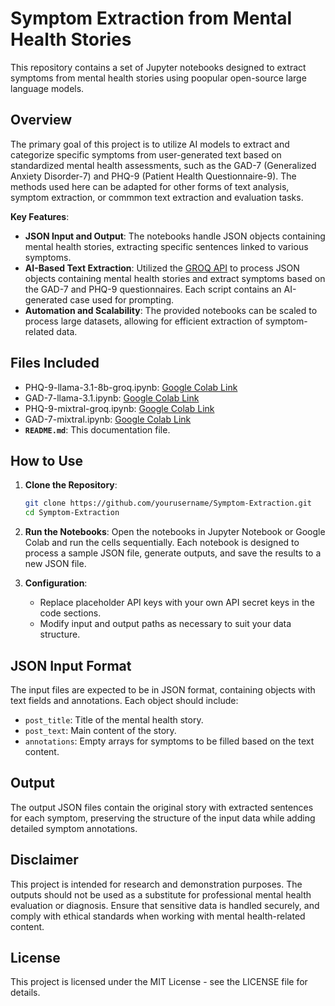 # Symptom Extraction from Mental Health Stories

This repository contains a set of Jupyter notebooks designed to extract symptoms from mental health stories using poopular open-source large language models.

## Overview

The primary goal of this project is to utilize AI models to extract and categorize specific symptoms from user-generated text based on standardized mental health assessments, such as the GAD-7 (Generalized Anxiety Disorder-7) and PHQ-9 (Patient Health Questionnaire-9). The methods used here can be adapted for other forms of text analysis, symptom extraction, or commmon text extraction and evaluation tasks.

**Key Features**:
- **JSON Input and Output**: The notebooks handle JSON objects containing mental health stories, extracting specific sentences linked to various symptoms.
- **AI-Based Text Extraction**: Utilized the [GROQ API](https://groq.com) to process JSON objects containing mental health stories and extract symptoms based on the GAD-7 and PHQ-9 questionnaires. Each script contains an AI-generated case used for prompting.
- **Automation and Scalability**: The provided notebooks can be scaled to process large datasets, allowing for efficient extraction of symptom-related data.

## Files Included

- PHQ-9-llama-3.1-8b-groq.ipynb: [Google Colab Link](https://colab.research.google.com/drive/1f2zeP4hwc_AQYRDHVDni7rOxGtRpwnyp?usp=sharing)
- GAD-7-llama-3.1.ipynb: [Google Colab Link](https://colab.research.google.com/drive/1nSn8kvCU9AKuFufdQG7BulAp0-eUVmum?usp=sharing)
- PHQ-9-mixtral-groq.ipynb: [Google Colab Link](https://colab.research.google.com/drive/1JLGiDzc2nriev7B9W4ZkzWPyrIWVP-zL?usp=sharing)
- GAD-7-mixtral.ipynb: [Google Colab Link](https://colab.research.google.com/drive/12lnsjFcYXzPjOCg0XVTZrkN-vft4_ZaL?usp=sharing)
- **`README.md`**: This documentation file.

## How to Use

1. **Clone the Repository**:
    ```bash
    git clone https://github.com/yourusername/Symptom-Extraction.git
    cd Symptom-Extraction
    ```

2. **Run the Notebooks**:
    Open the notebooks in Jupyter Notebook or Google Colab and run the cells sequentially. Each notebook is designed to process a sample JSON file, generate outputs, and save the results to a new JSON file.

3. **Configuration**:
    - Replace placeholder API keys with your own API secret keys in the code sections.
    - Modify input and output paths as necessary to suit your data structure.

## JSON Input Format

The input files are expected to be in JSON format, containing objects with text fields and annotations. Each object should include:
- `post_title`: Title of the mental health story.
- `post_text`: Main content of the story.
- `annotations`: Empty arrays for symptoms to be filled based on the text content.

## Output

The output JSON files contain the original story with extracted sentences for each symptom, preserving the structure of the input data while adding detailed symptom annotations.

## Disclaimer

This project is intended for research and demonstration purposes. The outputs should not be used as a substitute for professional mental health evaluation or diagnosis. Ensure that sensitive data is handled securely, and comply with ethical standards when working with mental health-related content.

## License

This project is licensed under the MIT License - see the LICENSE file for details.

